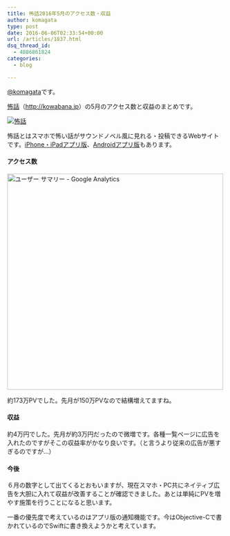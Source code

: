 ```yaml
---
title: 怖話2016年5月のアクセス数・収益
author: komagata
type: post
date: 2016-06-06T02:33:54+00:00
url: /articles/1837.html
dsq_thread_id:
  - 4886861824
categories:
  - blog

---
```

[@komagata][1]です。

<a title="怖話" href="http://kowabana.jp" target="_blank">怖話</a>（<a title="怖話" href="http://kowabana.jp" target="_blank">http://kowabana.jp</a>）の5月のアクセス数と収益のまとめです。

<p class="center">
  <a href="http://kowabana.jp"><img src="https://i.gyazo.com/7ac945b83db4936a1cd4947a6ea0c60b.png" alt="怖話" /></a>
</p>

怖話とはスマホで怖い話がサウンドノベル風に見れる・投稿できるWebサイトです。<a title="怖話iPhone・iPadアプリ版" href="https://itunes.apple.com/jp/app/bu-hua-zui-buno1wan5000huano/id564486792?l=ja&mt=8" target="_blank">iPhone・iPadアプリ版</a>、<a title="怖話Androidアプリ版" href="https://play.google.com/store/apps/details?id=jp.fjord.kowabana" target="_blank">Androidアプリ版</a>もあります。

#### アクセス数

<p class="center">
  <img src="https://gyazo.com/7fc57e5a9852e4bff0082b0dd4e94872.png" alt="ユーザー サマリー - Google Analytics" width="500px" />
</p>

約173万PVでした。先月が150万PVなので結構増えてますね。

#### 収益

約4万円でした。先月が約3万円だったので微増です。各種一覧ページに広告を入れたのですがそこの収益率がかなり良いです。（と言うより従来の広告が悪すぎるのですが…）

#### 今後

６月の数字として出てくるとおもいますが、現在スマホ・PC共にネイティブ広告を大胆に入れて収益が改善することが確認できました。あとは単純にPVを増やす施策を行うことになると思います。

一番の優先度で考えているのはアプリ版の通知機能です。今はObjective-Cで書かれているのでSwiftに書き換えようかと考えています。

 [1]: http://twitter.com/komagata